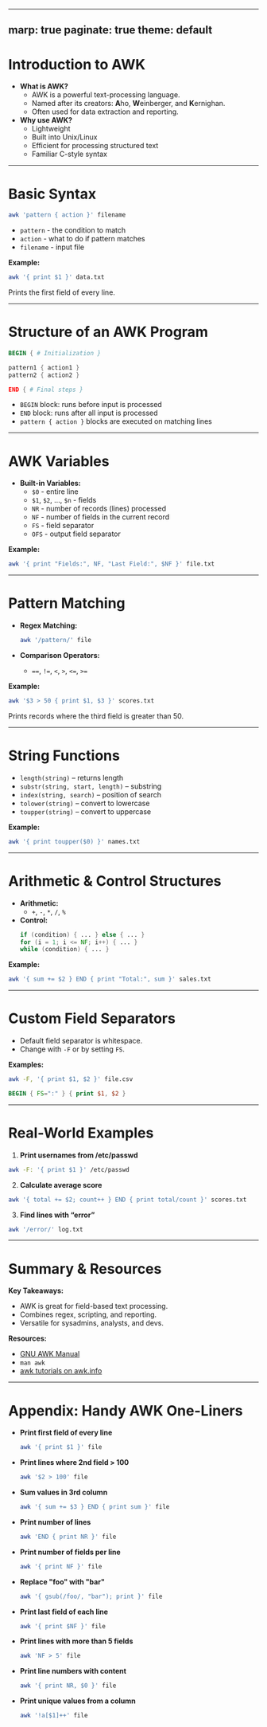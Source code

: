 
---

## marp: true paginate: true theme: default

# Introduction to AWK

- **What is AWK?**
  - AWK is a powerful text-processing language.
  - Named after its creators: **A**ho, **W**einberger, and **K**ernighan.
  - Often used for data extraction and reporting.
- **Why use AWK?**
  - Lightweight
  - Built into Unix/Linux
  - Efficient for processing structured text
  - Familiar C-style syntax

---

# Basic Syntax

```bash
awk 'pattern { action }' filename
```

- `pattern` - the condition to match
- `action` - what to do if pattern matches
- `filename` - input file

**Example:**

```bash
awk '{ print $1 }' data.txt
```

Prints the first field of every line.

---

# Structure of an AWK Program

```awk
BEGIN { # Initialization }

pattern1 { action1 }
pattern2 { action2 }

END { # Final steps }
```

- `BEGIN` block: runs before input is processed
- `END` block: runs after all input is processed
- `pattern { action }` blocks are executed on matching lines

---

# AWK Variables

- **Built-in Variables:**
  - `$0` - entire line
  - `$1`, `$2`, ..., `$n` - fields
  - `NR` - number of records (lines) processed
  - `NF` - number of fields in the current record
  - `FS` - field separator
  - `OFS` - output field separator

**Example:**

```bash
awk '{ print "Fields:", NF, "Last Field:", $NF }' file.txt
```

---

# Pattern Matching

- **Regex Matching:**

  ```bash
  awk '/pattern/' file
  ```

- **Comparison Operators:**

  - `==`, `!=`, `<`, `>`, `<=`, `>=`

**Example:**

```bash
awk '$3 > 50 { print $1, $3 }' scores.txt
```

Prints records where the third field is greater than 50.

---

# String Functions

- `length(string)` – returns length
- `substr(string, start, length)` – substring
- `index(string, search)` – position of search
- `tolower(string)` – convert to lowercase
- `toupper(string)` – convert to uppercase

**Example:**

```bash
awk '{ print toupper($0) }' names.txt
```

---

# Arithmetic & Control Structures

- **Arithmetic:**
  - `+`, `-`, `*`, `/`, `%`
- **Control:**
  ```awk
  if (condition) { ... } else { ... }
  for (i = 1; i <= NF; i++) { ... }
  while (condition) { ... }
  ```

**Example:**

```bash
awk '{ sum += $2 } END { print "Total:", sum }' sales.txt
```

---

# Custom Field Separators

- Default field separator is whitespace.
- Change with `-F` or by setting `FS`.

**Examples:**

```bash
awk -F, '{ print $1, $2 }' file.csv
```

```awk
BEGIN { FS=":" } { print $1, $2 }
```

---

# Real-World Examples

1. **Print usernames from /etc/passwd**

```bash
awk -F: '{ print $1 }' /etc/passwd
```

2. **Calculate average score**

```bash
awk '{ total += $2; count++ } END { print total/count }' scores.txt
```

3. **Find lines with “error”**

```bash
awk '/error/' log.txt
```

---

# Summary & Resources

**Key Takeaways:**

- AWK is great for field-based text processing.
- Combines regex, scripting, and reporting.
- Versatile for sysadmins, analysts, and devs.

**Resources:**

- [GNU AWK Manual](https://www.gnu.org/software/gawk/manual/)
- `man awk`
- [awk tutorials on awk.info](http://awk.info)

---

# Appendix: Handy AWK One-Liners

- **Print first field of every line**

  ```bash
  awk '{ print $1 }' file
  ```

- **Print lines where 2nd field > 100**

  ```bash
  awk '$2 > 100' file
  ```

- **Sum values in 3rd column**

  ```bash
  awk '{ sum += $3 } END { print sum }' file
  ```

- **Print number of lines**

  ```bash
  awk 'END { print NR }' file
  ```

- **Print number of fields per line**

  ```bash
  awk '{ print NF }' file
  ```

- **Replace "foo" with "bar"**

  ```bash
  awk '{ gsub(/foo/, "bar"); print }' file
  ```

- **Print last field of each line**

  ```bash
  awk '{ print $NF }' file
  ```

- **Print lines with more than 5 fields**

  ```bash
  awk 'NF > 5' file
  ```

- **Print line numbers with content**

  ```bash
  awk '{ print NR, $0 }' file
  ```

- **Print unique values from a column**

  ```bash
  awk '!a[$1]++' file
  ```
